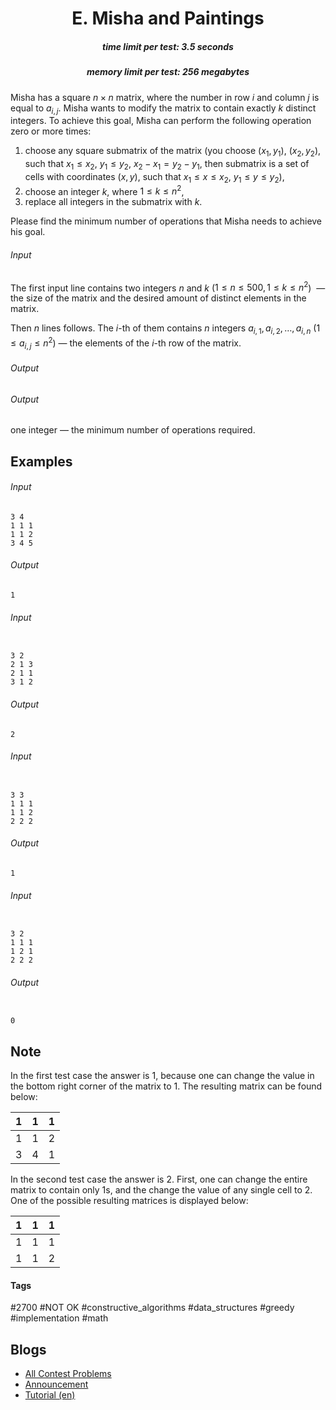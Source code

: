 <h1 style='text-align: center;'> E. Misha and Paintings</h1>

<h5 style='text-align: center;'>time limit per test: 3.5 seconds</h5>
<h5 style='text-align: center;'>memory limit per test: 256 megabytes</h5>

Misha has a square $n \times n$ matrix, where the number in row $i$ and column $j$ is equal to $a_{i, j}$. Misha wants to modify the matrix to contain exactly $k$ distinct integers. To achieve this goal, Misha can perform the following operation zero or more times:

1. choose any square submatrix of the matrix (you choose $(x_1,y_1)$, $(x_2,y_2)$, such that $x_1 \leq x_2$, $y_1 \leq y_2$, $x_2 - x_1 = y_2 - y_1$, then submatrix is a set of cells with coordinates $(x, y)$, such that $x_1 \leq x \leq x_2$, $y_1 \leq y \leq y_2$),
2. choose an integer $k$, where $1 \leq k \leq n^2$,
3. replace all integers in the submatrix with $k$.

Please find the minimum number of operations that Misha needs to achieve his goal.

###### Input

The first input line contains two integers $n$ and $k$ ($1 \leq n \leq 500, 1 \leq k \leq n^2$)  — the size of the matrix and the desired amount of distinct elements in the matrix.

Then $n$ lines follows. The $i$-th of them contains $n$ integers $a_{i, 1}, a_{i, 2}, \ldots, a_{i, n}$ ($1 \leq a_{i,j} \leq n^2$) — the elements of the $i$-th row of the matrix.

###### Output

###### Output

 one integer — the minimum number of operations required.

## Examples

###### Input


```text
3 4
1 1 1
1 1 2
3 4 5
```
###### Output


```text
1
```
###### Input

```text

3 2
2 1 3
2 1 1
3 1 2

```
###### Output


```text
2
```
###### Input

```text

3 3
1 1 1
1 1 2
2 2 2

```
###### Output


```text
1
```
###### Input

```text

3 2
1 1 1
1 2 1
2 2 2

```
###### Output


```text

0
```
## Note

In the first test case the answer is $1$, because one can change the value in the bottom right corner of the matrix to $1$. The resulting matrix can be found below:

 

| 1 | 1 | 1 |
| --- | --- | --- |
| 1 | 1 | 2 |
| 3 | 4 | 1 |

 In the second test case the answer is $2$. First, one can change the entire matrix to contain only $1$s, and the change the value of any single cell to $2$. One of the possible resulting matrices is displayed below:

 

| 1 | 1 | 1 |
| --- | --- | --- |
| 1 | 1 | 1 |
| 1 | 1 | 2 |

 

#### Tags 

#2700 #NOT OK #constructive_algorithms #data_structures #greedy #implementation #math 

## Blogs
- [All Contest Problems](../Codeforces_Round_815_(Div._2).md)
- [Announcement](../blogs/Announcement.md)
- [Tutorial (en)](../blogs/Tutorial_(en).md)
